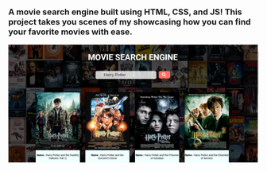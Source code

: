 ### A movie search engine built using HTML, CSS, and JS! This project takes you scenes of my showcasing how you can find your favorite movies with ease.


![image alt](https://github.com/codsahil/Movie-Search-Engine/blob/86b136373f9242897496284a4dc6c08332a0ed94/Screenshot%202024-11-13%20170010.png)
